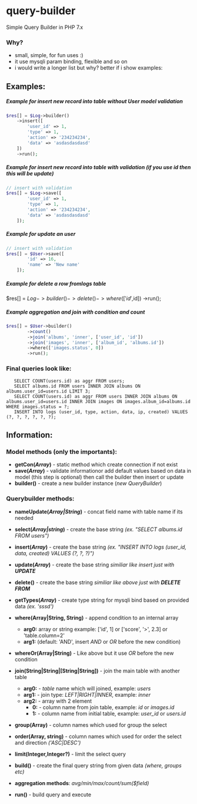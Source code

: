 # query-builder
Simple Query Builder in PHP 7.x

### Why?
* small, simple, for fun uses :)
* it use mysqli param binding, flexible and so on
* i would write a longer list but why? better if i show examples:


## Examples:

##### Example for **insert** new record into table **without** User model validation
```php
$res[] = $Log->builder()
    ->insert([
        'user_id' => 1,
        'type' => 1,
        'action' => '234234234',
        'data' => 'asdasdasdasd'
    ])
    ->run();
```

##### Example for **insert** new record into table **with** validation (*if you use id then this will be update*)
```php
// insert with validation
$res[] = $Log->save([
        'user_id' => 1,
        'type' => 1,
        'action' => '234234234',
        'data' => 'asdasdasdasd'
    ]);
```


##### Example for **update** an user
```php
// insert with validation
$res[] = $User->save([
        'id' => 16,
        'name' => 'New name'
    ]);
```
##### Example for **delete** a row fromlogs table
$res[] = $Log->builder()
    ->delete()
    ->where(['id',$id])
    ->run();

##### Example **aggregation** and **join** with condition and count 
```php
$res[] = $User->builder()
        ->count()
        ->join('albums', 'inner', ['user_id', 'id'])
        ->join('images', 'inner', ['album_id', 'albums.id'])
        ->where(['images.status', 0])
        ->run();
```

### Final queries look like:
```mysql
   SELECT COUNT(users.id) as aggr FROM users;
   SELECT albums.id FROM users INNER JOIN albums ON albums.user_id=users.id LIMIT 3;
   SELECT COUNT(users.id) as aggr FROM users INNER JOIN albums ON albums.user_id=users.id INNER JOIN images ON images.album_id=albums.id WHERE images.status = ?;
   INSERT INTO logs (user_id, type, action, data, ip, created) VALUES (?, ?, ?, ?, ?, ?);
```

## Information:

### Model methods (only the importants):
* **getCon(*Array*)** - static method which create connection if not exist
* **save(*Array*)** - validate informationor add default values based on data in model (this step is optional) then call the builder then insert or update
* **builder()** - create a new builder instance (*new QueryBuilder*)

### Querybuilder methods:
* **nameUpdate(*Array|String*)** - concat field name with table name if its needed
* **select(*Array|string*)** - create the base string *(ex. "SELECT albums.id FROM users")*
* **insert(*Array*)** - create the base string *(ex. "INSERT INTO logs (user_id, data, created) VALUES (?, ?, ?)")*
* **update(*Array*)** - create the base string *similiar like insert just with **UPDATE***
* **delete()** - create the base string *similiar like above just with **DELETE FROM***
* **getTypes(*Array*)** - create type string for mysqli bind based on provided data *(ex. 'sssd')*
* **where(Array|String, String)** - append condition to an internal array 
    * **arg0:** array or string example: ['id', 1] or ['score', '>', 2.3] or 'table.column=2'
    * **arg1:** (default: 'AND', insert *AND* or *OR* before the new condition)
                        
* **whereOr(Array|String)** - Like above but it use *OR* before the new condition

* **join(String|String|[String|String])** - join the main table with another table
    * **arg0:** - *table* name which will joined, example: *users*
    * **arg1:** - join type: *LEFT|RIGHT|INNER*, example: *inner*
    * **arg2:** - array with 2 element
        * **0:** - column name from join table, example: *id* or *images.id*
        * **1:** - column name from initial table, example: *user_id* or *users.id* 
* **group(Array)** - column names which used for group the select
* **order(Array, string)** - column names which used for order the select and direction *('ASC|DESC')*
* **limit(Integer,Integer?)** - limit the select query
* **build()** - create the final query string from given data *(where, groups etc)*
* **aggregation methods**: *avg/min/max/count/sum($field)*
* **run()** - build query and execute


